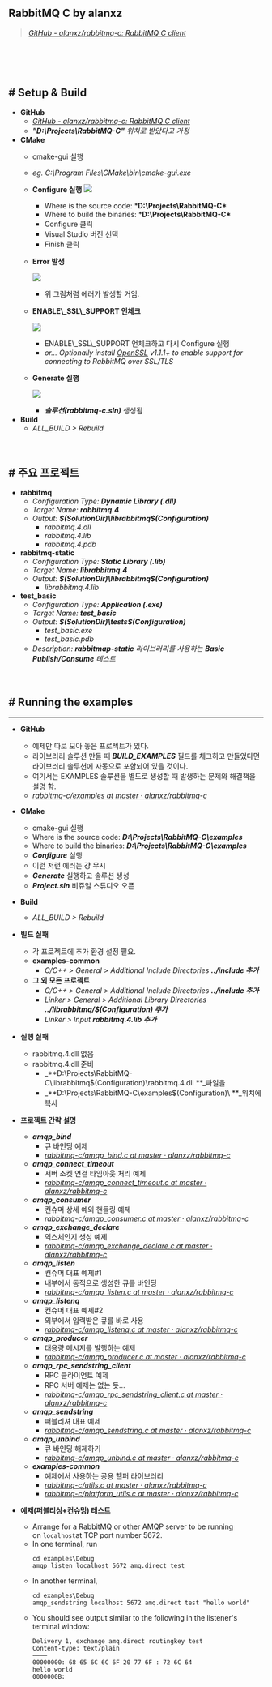 ## RabbitMQ C by alanxz
> [*GitHub - alanxz/rabbitmq-c: RabbitMQ C client*](https://github.com/alanxz/rabbitmq-c)

　

　

## # Setup & Build

- **GitHub**
    - [*GitHub - alanxz/rabbitmq-c: RabbitMQ C client*](https://github.com/alanxz/rabbitmq-c)
    - ***"D:\Projects\RabbitMQ-C\"*** *위치로 받았다고 가정*
- **CMake**
    - cmake-gui 실행
    - *eg. C:\Program Files\CMake\bin\cmake-gui.exe*
    - **Configure 실행**
        ![](https://github.com/icodes-studio/wiki/blob/main/STUDY%2BRND/RabbitMQ/Assets/cmake.png)
        - Where is the source code: ***D:\Projects\RabbitMQ-C\***
        - Where to build the binaries: ***D:\Projects\RabbitMQ-C\***
        - Configure 클릭
        - Visual Studio 버전 선택
        - Finish 클릭
    - **Error 발생**

        ![](https://github.com/icodes-studio/wiki/blob/main/STUDY%2BRND/RabbitMQ/Assets/cmake1.png)

        - 위 그림처럼 에러가 발생할 거임.
    - **ENABLE\\_SSL\\_SUPPORT 언체크**

        ![](https://github.com/icodes-studio/wiki/blob/main/STUDY%2BRND/RabbitMQ/Assets/cmake2.png)

        - ENABLE\\_SSL\\_SUPPORT 언체크하고 다시 Configure 실행
        - *or... Optionally install* [*OpenSSL*](http://www.openssl.org/) *v1.1.1+ to enable support for connecting to RabbitMQ over SSL/TLS*
    - **Generate 실행**

        ![](https://github.com/icodes-studio/wiki/blob/main/STUDY%2BRND/RabbitMQ/Assets/cmake3.png)

        - ***솔루션(rabbitmq-c.sln)*** 생성됨
- **Build**
  - *ALL_BUILD > Rebuild*


　

## # 주요 프로젝트

- **rabbitmq**
  - _Configuration Type: **Dynamic Library (.dll)**_
  - _Target Name: **rabbitmq.4**_
  - _Output: **$(SolutionDir)\librabbitmq\$(Configuration)**_
    - _rabbitmq.4.dll_
    - _rabbitmq.4.lib_
    - _rabbitmq.4.pdb_
- **rabbitmq-static**
  - _Configuration Type: **Static Library (.lib)**_
  - _Target Name: **librabbitmq.4**_
  - _Output: **$(SolutionDir)\librabbitmq\$(Configuration)**_
    - _librabbitmq.4.lib_
- **test_basic**
  - _Configuration Type: **Application (.exe)**_
  - _Target Name: **test_basic**_
  - _Output: **$(SolutionDir)\tests\$(Configuration)**_
    - _test_basic.exe_
    - _test_basic.pdb_
  - _Description: **rabbitmap-static** 라이브러리를 사용하는 **Basic Publish/Consume** 테스트_

　

## **# Running the examples**

---

- **GitHub**
  - 예제만 따로 모아 놓은 프로젝트가 있다.
  - 라이브러리 솔루션 만들 때 _**BUILD_EXAMPLES**_ 필드를 체크하고 만들었다면 라이브러리 솔루션에 자동으로 포함되어 있을 것이다.
  - 여기서는 EXAMPLES 솔루션을 별도로 생성할 때 발생하는 문제와 해결책을 설명 함.
  - [_rabbitmq-c/examples at master · alanxz/rabbitmq-c_](https://github.com/alanxz/rabbitmq-c/tree/master/examples)
- **CMake**
  - cmake-gui 실행
  - Where is the source code: _**D:\Projects\RabbitMQ-C\examples**_
  - Where to build the binaries: _**D:\Projects\RabbitMQ-C\examples**_
  - _**Configure**_ 실행
  - 이런 저런 에러는 걍 무시
  - _**Generate**_ 실행하고 솔루션 생성
  - _**Project.sln**_ 비쥬얼 스튜디오 오픈
- **Build**
  - _ALL_BUILD > Rebuild_
- **빌드 실패**
  - 각 프로젝트에 추가 환경 설정 필요.
  - **examples-common**
    - _C/C++ > General > Additional Include Directories_
      _**../include 추가**_
  - **그 외 모든 프로젝트**
    - _C/C++ > General > Additional Include Directories_
      _**../include 추가**_
    - _Linker > General > Additional Library Directories_
      _**../librabbitmq/$(Configuration) 추가**_
    - _Linker > Input_
      _**rabbitmq.4.lib 추가**_
- **실행 실패**
  - rabbitmq.4.dll 없음
  - rabbitmq.4.dll 준비
    - _**D:\Projects\RabbitMQ-C\librabbitmq\$(Configuration)\rabbitmq.4.dll **_파일을
    - _**D:\Projects\RabbitMQ-C\examples\$(Configuration)\ **_위치에 복사
- **프로젝트 간략 설명**
  - _**amqp_bind**_
    - 큐 바인딩 예제
    - [_rabbitmq-c/amqp_bind.c at master · alanxz/rabbitmq-c_](https://github.com/alanxz/rabbitmq-c/blob/master/examples/amqp_bind.c)
  - _**amqp\_connect\_timeout**_
    - 서버 소켓 연결 타임아웃 처리 예제
    - [_rabbitmq-c/amqp\_connect\_timeout.c at master · alanxz/rabbitmq-c_](https://github.com/alanxz/rabbitmq-c/blob/master/examples/amqp_connect_timeout.c)
  - _**amqp_consumer**_
    - 컨슈머 상세 예외 핸들링 예제
    - [_rabbitmq-c/amqp_consumer.c at master · alanxz/rabbitmq-c_](https://github.com/alanxz/rabbitmq-c/blob/master/examples/amqp_consumer.c)
  - _**amqp\_exchange\_declare**_
    - 익스체인지 생성 예제
    - [_rabbitmq-c/amqp\_exchange\_declare.c at master · alanxz/rabbitmq-c_](https://github.com/alanxz/rabbitmq-c/blob/master/examples/amqp_exchange_declare.c)
  - _**amqp_listen**_
    - 컨슈머 대표 예제#1
    - 내부에서 동적으로 생성한 큐를 바인딩
    - [_rabbitmq-c/amqp_listen.c at master · alanxz/rabbitmq-c_](https://github.com/alanxz/rabbitmq-c/blob/master/examples/amqp_listen.c)
  - _**amqp_listenq**_
    - 컨슈머 대표 예제#2
    - 외부에서 입력받은 큐를 바로 사용
    - [_rabbitmq-c/amqp_listenq.c at master · alanxz/rabbitmq-c_](https://github.com/alanxz/rabbitmq-c/blob/master/examples/amqp_listenq.c)
  - _**amqp_producer**_
    - 대용량 메시지를 발행하는 예제
    - [_rabbitmq-c/amqp_producer.c at master · alanxz/rabbitmq-c_](https://github.com/alanxz/rabbitmq-c/blob/master/examples/amqp_producer.c)
  - _**amqp\_rpc\_sendstring_client**_
    - RPC 클라이언트 예제
    - RPC 서버 예제는 없는 듯...
    - [_rabbitmq-c/amqp\_rpc\_sendstring_client.c at master · alanxz/rabbitmq-c_](https://github.com/alanxz/rabbitmq-c/blob/master/examples/amqp_rpc_sendstring_client.c)
  - _**amqp_sendstring**_
    - 퍼블리셔 대표 예제
    - [_rabbitmq-c/amqp_sendstring.c at master · alanxz/rabbitmq-c_](https://github.com/alanxz/rabbitmq-c/blob/master/examples/amqp_sendstring.c)
  - _**amqp_unbind**_
    - 큐 바인딩 해제하기
    - [_rabbitmq-c/amqp_unbind.c at master · alanxz/rabbitmq-c_](https://github.com/alanxz/rabbitmq-c/blob/master/examples/amqp_unbind.c)
  - _**examples-common**_
    - 예제에서 사용하는 공용 헬퍼 라이브러리
    - [_rabbitmq-c/utils.c at master · alanxz/rabbitmq-c_](https://github.com/alanxz/rabbitmq-c/blob/master/examples/utils.c)
    - [_rabbitmq-c/platform_utils.c at master · alanxz/rabbitmq-c_](https://github.com/alanxz/rabbitmq-c/blob/master/examples/win32/platform_utils.c)


- **예제(퍼블리싱+컨슈밍) 테스트**
  - Arrange for a RabbitMQ or other AMQP server to be running on `localhost`at TCP port number 5672.
  - In one terminal, run
    ```
    cd examples\Debug
    amqp_listen localhost 5672 amq.direct test
    ```
  - In another terminal,
    ```
    cd examples\Debug
    amqp_sendstring localhost 5672 amq.direct test "hello world"
    ```
  - You should see output similar to the following in the listener's
    terminal window:
    ```
    Delivery 1, exchange amq.direct routingkey test
    Content-type: text/plain
    ――――
    00000000: 68 65 6C 6C 6F 20 77 6F : 72 6C 64                 hello world
    0000000B:
    ```
  